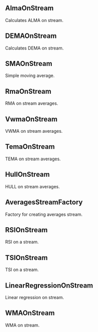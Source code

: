 ## AlmaOnStream

Calculates ALMA on stream.

## DEMAOnStream

Calculates DEMA on stream.

## SMAOnStream

Simple moving average.

## RmaOnStream

RMA on stream averages.

## VwmaOnStream

VWMA on stream averages.

## TemaOnStream

TEMA on stream averages.

## HullOnStream

HULL on stream averages.

## AveragesStreamFactory

Factory for creating averages stream.

## RSIOnStream

RSI on a stream.

## TSIOnStream

TSI on a stream.

## LinearRegressionOnStream

Linear regression on stream.

## WMAOnStream

WMA on stream.